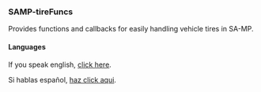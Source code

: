 ### SAMP-tireFuncs
Provides functions and callbacks for easily handling vehicle tires in SA-MP.


#### Languages

If you speak english, [click here](README-en.md).

Si hablas español, [haz click aqui](README-es.md).
